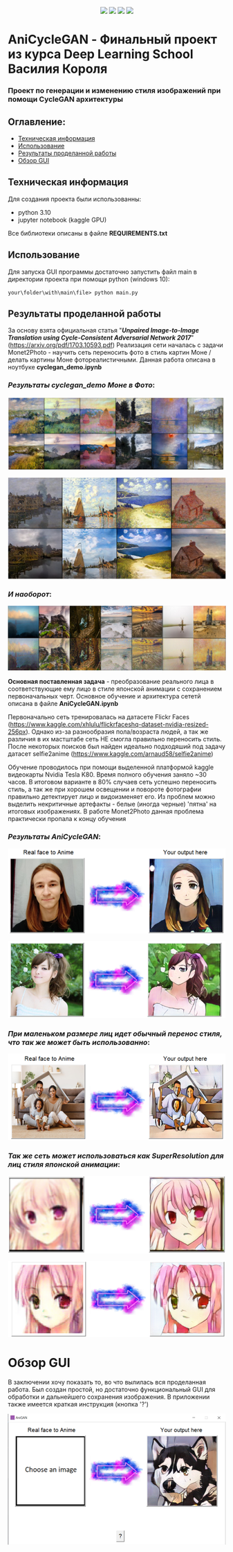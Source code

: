 <p align="center">
	<img src="https://img.shields.io/badge/python-3670A0?style=for-the-badge&logo=python&logoColor=ffdd54"/>
	<img src="https://img.shields.io/badge/PyTorch-%23EE4C2C.svg?style=for-the-badge&logo=PyTorch&logoColor=white"/>
  <img src="https://img.shields.io/badge/numpy-%23013243.svg?style=for-the-badge&logo=numpy&logoColor=white"/>
  <img src="https://img.shields.io/badge/jupyter-%23FA0F00.svg?style=for-the-badge&logo=jupyter&logoColor=white"/>
</p>

# AniCycleGAN - Финальный проект из курса Deep Learning School Василия Короля

### Проект по генерации и изменению стиля изображений при помощи CycleGAN архитектуры

## Оглавление:
* [Техническая информация](#тех-инф)
* [Использование](#запуск)
* [Результаты проделанной работы](#результаты)
* [Обзор GUI](#результаты)

<a name="тех-инф"/>

## Техническая информация

Для создания проекта были использованны:
* python 3.10
* jupyter notebook (kaggle GPU)

Все библиотеки описаны в файле **REQUIREMENTS.txt**

<a name="запуск"/>

## Использование

Для запуска  GUI программы достаточно запустить файл main в директории проекта при помощи python (windows 10):
```
your\folder\with\main\file> python main.py
```
<a name="результаты"/>

## Результаты проделанной работы

За основу взята официальная статья "***Unpaired Image-to-Image Translation using Cycle-Consistent Adversarial Network 2017***" (https://arxiv.org/pdf/1703.10593.pdf)
Реализация сети началась с задачи Monet2Photo - научить сеть переносить фото в стиль картин Моне / делать картины Моне фотореалистичными. 
Данная работа описана в ноутбуке **cyclegan_demo.ipynb**

### *Результаты cyclegan_demo Моне в Фото*:
![cyclegan_demo1 Results](./images/cyclegan_ex1.jpg)
<p align="center">
	<img src="./images/cyclegan_ex2_new.jpg" />
</p>

### *И наоборот*:
![cyclegan_demo3 Results](./images/cyclegan_ex3_new.jpg)

**Основная поставленная задача** - преобразование реального лица в соответствующие ему лицо в стиле японской анимации с сохранением первоначальных черт.
Основное обучение и архитектура сететй описана в файле **AniCycleGAN.ipynb**

Первоначально сеть тренировалась на датасете Flickr Faces (https://www.kaggle.com/xhlulu/flickrfaceshq-dataset-nvidia-resized-256px). 
Однако из-за разнообразия пола/возраста людей, а так же различия в их мастштабе сеть НЕ смогла правильно переносить стиль. 
После некоторых поисков был найден идеально подходяший под задачу датасет selfie2anime (https://www.kaggle.com/arnaud58/selfie2anime)

Обучение проводилось при помощи выделенной платформой kaggle видеокарты Nvidia Tesla K80. Время полного обучения заняло ~30 часов.
В итоговом варианте в 80% случаев сеть успешно переносить стиль, а так же при хорошем освещении и повороте фотографии правильно детектирует лицо и видоизменяет его.
Из проблем можно выделить некритичные артефакты - белые (иногда черные) 'пятна' на итоговых изображениях. В работе Monet2Photo данная проблема практически пропала к концу обучения

### *Результаты AniCycleGAN*:
![Результаты AniCycleGAN 1_1](./images/anigan_ex1.png)

![Результаты AniCycleGAN 1_2](./images/anigan_ex2.png)

### *При маленьком размере лиц идет обычный перенос стиля, что так же может быть использованно*:
![Результаты AniCycleGAN 1_3](./images/anigan_ex0.png)

### *Так же сеть может использоваться как SuperResolution для лиц стиля японской анимации*:
![Результаты AniCycleGAN 2_1](./images/anigan_ex3.png)

![Результаты AniCycleGAN 2_2](./images/anigan_ex4.png)

<a name="обзор"/>

# Обзор GUI
В заключении хочу показать то, во что вылилась вся проделанная работа. Был создан простой, но достаточно функциональный GUI для обработки и дальнейшего сохранения изображения. 
В приложении также имеется краткая инструкция (кнопка '?')

![GUI](./images/GUI_interface.png)
